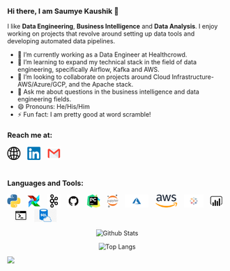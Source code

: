 ### Hi there, I am Saumye Kaushik 👋

I like **Data Engineering**, **Business Intelligence** and **Data Analysis**. I enjoy working on projects that revolve around setting up data tools and developing automated data pipelines.

- 🔭 I’m currently working as a Data Engineer at Healthcrowd.
- 🌱 I’m learning to expand my technical stack in the field of data engineering, specifically Airflow, Kafka and AWS.
- 👯 I’m looking to collaborate on projects around Cloud Infrastructure- AWS/Azure/GCP, and the Apache stack.
- 💬 Ask me about questions in the business intelligence and data engineering fields.
- 😄 Pronouns: He/His/Him
- ⚡ Fun fact: I am pretty good at word scramble!

### Reach me at:

<a href="https://saumyekaushik.com" target="_blank"><img src="https://github.com/saumye-kaushik/saumye-kaushik/blob/main/assets/website.png" alt="website" width="30" height="30"></a>&nbsp;&nbsp;&nbsp;
<a href="https://www.linkedin.com/in/saumye-kaushik" target="_blank"><img src="https://github.com/saumye-kaushik/saumye-kaushik/blob/main/assets/linkedin.png" alt="linkedin" width="30" height="30"></a>&nbsp;&nbsp;&nbsp;
<a href="mailto:saumye.ks@gmail.com" target="_blank"><img src="https://github.com/saumye-kaushik/saumye-kaushik/blob/main/assets/email.png" alt="email" width="30" height="30"></a>&nbsp;&nbsp;&nbsp;
</br></br>

### Languages and Tools:

<img src="https://github.com/saumye-kaushik/saumye-kaushik/blob/main/assets/python.png" height="30" />&nbsp;&nbsp;&nbsp;
<img src="https://github.com/saumye-kaushik/saumye-kaushik/blob/main/assets/airflow.png" height="30" />&nbsp;&nbsp;&nbsp;
<img src="https://github.com/saumye-kaushik/saumye-kaushik/blob/main/assets/kafka.png" height="30" />&nbsp;&nbsp;&nbsp;
<img src="https://github.com/saumye-kaushik/saumye-kaushik/blob/main/assets/github.png" height="30" />&nbsp;&nbsp;&nbsp;
<img src="https://github.com/saumye-kaushik/saumye-kaushik/blob/main/assets/pycharm.png" height="30" />&nbsp;&nbsp;&nbsp;
<img src="https://github.com/saumye-kaushik/saumye-kaushik/blob/main/assets/jupyter.png" height="30" />&nbsp;&nbsp;&nbsp;
<img src="https://github.com/saumye-kaushik/saumye-kaushik/blob/main/assets/azure.png" height="30" />&nbsp;&nbsp;&nbsp;
<img src="https://github.com/saumye-kaushik/saumye-kaushik/blob/main/assets/aws.png" height="30" />&nbsp;&nbsp;&nbsp;
<img src="https://github.com/saumye-kaushik/saumye-kaushik/blob/main/assets/tableau.png" height="30" />&nbsp;&nbsp;&nbsp;
<img src="https://github.com/saumye-kaushik/saumye-kaushik/blob/main/assets/powerbi.png" height="30" />&nbsp;&nbsp;&nbsp;
<img src="https://github.com/saumye-kaushik/saumye-kaushik/blob/main/assets/bash.png" height="30" />&nbsp;&nbsp;&nbsp;
<img src="https://github.com/saumye-kaushik/saumye-kaushik/blob/main/assets/sql.png" height="30" />&nbsp;&nbsp;&nbsp;
</br>


<p align="center">
<img alt="Github Stats" src="https://github-readme-stats.vercel.app/api?username=saumye-kaushik&show_icons=true&hide_border=true&count_private=true&theme=outrun" /> 
</p>

<p align="center">
<img alt="Top Langs" src="https://github-readme-stats.vercel.app/api/top-langs/?username=saumye-kaushik&layout=compact" />
</p>

![](https://komarev.com/ghpvc/?username=saumye-kaushik)



